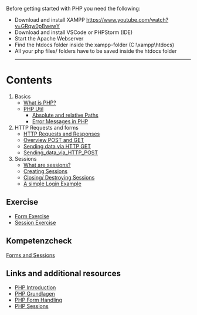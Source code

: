 Before getting started with PHP you need the following:
 - Download and install XAMPP https://www.youtube.com/watch?v=GRqw0pBwewY
 - Download and install VSCode or PHPStorm (IDE)
 - Start the Apache Webserver 
 - Find the htdocs folder inside the xampp-folder (C:\xampp\htdocs)
 - All your php files/ folders have to be saved inside the htdocs folder
   ___
# Contents
1. Basics
   - [What is PHP?](php_history.md)
   - [PHP Util](php_basics.md)
      - [Absolute and relative Paths](absolute_relative_paths.md)
      - [Error Messages in PHP](php_error_messages.md)
3. HTTP Requests and forms
   - [HTTP Requests and Responses](http_requests_responses.md)
   - [Overview POST and GET](post_get_overview.md)
   - [Sending data via HTTP GET](sending_data_via_http_get.md)
   - [Sending_data_via_HTTP_POST](sending_data_via_http_post.md)
4. Sessions
   - [What are sessions?](what_are_sessions.md)
   - [Creating Sessions](creating_sessions.md)
   - [Closing/ Destroying Sessions](deleting_destroying_sessions.md)
   - [A simple Login Example](simple_login_logout_example.md)
  
## Exercise
- [Form Exercise](php_form_exercise.md)
- [Session Exercise](php_session_exercise.md)

## Kompetenzcheck
[Forms and Sessions](php_form_sessions_kompetenzcheck.md)

## Links and additional resources
- [PHP Introduction](https://www.geeksforgeeks.org/php-introduction/)
- [PHP Grundlagen](https://www.learn-php.org/)
- [PHP Form Handling](https://www.w3schools.com/php/php_forms.asp)
- [PHP Sessions](https://www.geeksforgeeks.org/php-sessions/)


